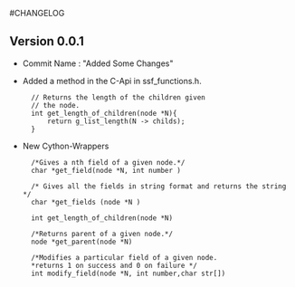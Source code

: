 #CHANGELOG 
## Version 0.0.1
* Commit Name : "Added Some Changes"
* Added a method in the C-Api in ssf_functions.h.
		
		// Returns the length of the children given
		// the node.
		int get_length_of_children(node *N){
			return g_list_length(N -> childs);
		}

* New Cython-Wrappers 
	
		/*Gives a nth field of a given node.*/
	    char *get_field(node *N, int number )

	    /* Gives all the fields in string format and returns the string */
	    char *get_fields (node *N )

    	int get_length_of_children(node *N)

    	/*Returns parent of a given node.*/
    	node *get_parent(node *N)

    	/*Modifies a particular field of a given node.
		*returns 1 on success and 0 on failure */
    	int modify_field(node *N, int number,char str[])
